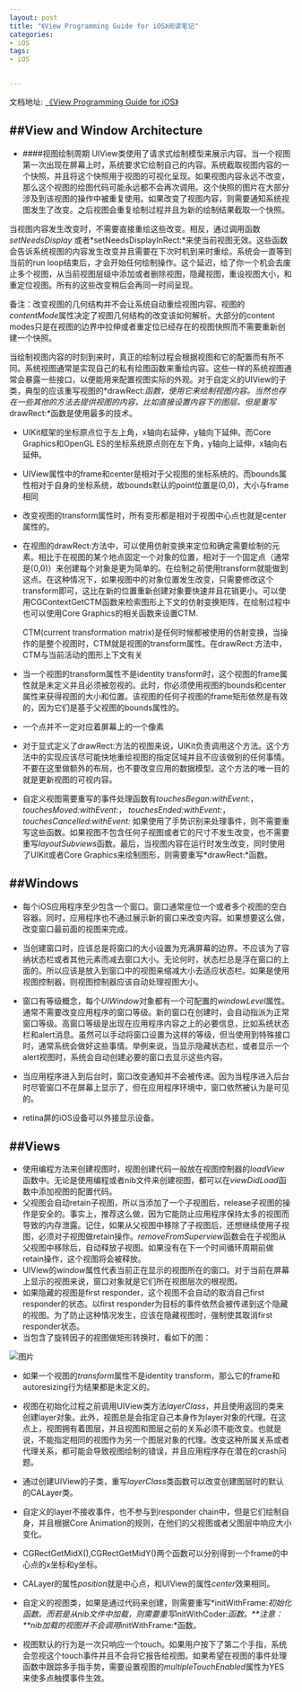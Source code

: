 ```yaml
---
layout: post
title: "《View Programming Guide for iOS》阅读笔记"
categories:
- iOS
tags:
- iOS


---
```




文档地址: [《View Programming Guide for iOS》](http://developer.apple.com/library/ios/#documentation/windowsviews/conceptual/viewpg_iphoneos/Introduction/Introduction.html#//apple_ref/doc/uid/TP40009503-CH1-SW2)



##View and Window Architecture
----
-	####视图绘制周期
UIView类使用了请求式绘制模型来展示内容。当一个视图第一次出现在屏幕上时，系统要求它绘制自己的内容。系统截取视图内容的一个快照，并且将这个快照用于视图的可视化呈现。如果视图内容永远不改变，那么这个视图的绘图代码可能永远都不会再次调用。这个快照的图片在大部分涉及到该视图的操作中被重复使用。如果改变了视图内容，则需要通知系统视图发生了改变。之后视图会重复绘制过程并且为新的绘制结果截取一个快照。

当视图内容发生改变时，不需要直接重绘这些改变。相反，通过调用函数*setNeedsDisplay* 或者*setNeedsDisplayInRect:*来使当前视图无效。这些函数会告诉系统视图的内容发生改变并且需要在下次时机到来时重绘。系统会一直等到当前的run loop结束后，才会开始任何绘制操作。这个延迟，给了你一个机会去废止多个视图，从当前视图层级中添加或者删除视图，隐藏视图，重设视图大小，和重定位视图。所有的这些改变稍后会再同一时间呈现。

备注：改变视图的几何结构并不会让系统自动重绘视图内容。视图的*contentMode*属性决定了视图几何结构的改变该如何解析。大部分的content modes只是在视图的边界中拉伸或者重定位已经存在的视图快照而不需要重新创建一个快照。

当绘制视图内容的时刻到来时，真正的绘制过程会根据视图和它的配置而有所不同。系统视图通常是实现自己的私有绘图函数来重绘内容。这些一样的系统视图通常会暴露一些接口，以便能用来配置视图实际的外观。对于自定义的UIView的子类，典型的应该重写视图的*drawRect:*函数，使用它来绘制视图内容。当然也存在一些其他的方法去提供视图的内容，比如直接设置内容下的图层。但是重写*drawRect:*函数是使用最多的技术。

-	UIKit框架的坐标原点位于左上角，x轴向右延伸，y轴向下延伸。而Core Graphics和OpenGL ES的坐标系统原点则在左下角，y轴向上延伸，x轴向右延伸。

-	UIView属性中的frame和center是相对于父视图的坐标系统的。而bounds属性相对于自身的坐标系统，故bounds默认的point位置是(0,0)，大小与frame相同

-	改变视图的transform属性时，所有变形都是相对于视图中心点也就是center属性的。
-	在视图的drawRect:方法中，可以使用仿射变换来定位和确定需要绘制的元素。相比于在视图的某个地点固定一个对象的位置，相对于一个固定点（通常是(0,0)）来创建每个对象是更为简单的。在绘制之前使用transform就能做到这点。在这种情况下，如果视图中的对象位置发生改变，只需要修改这个transform即可，这比在新的位置重新创建对象要快速并且花销更小。可以使用CGContextGetCTM函数来检索图形上下文的仿射变换矩阵，在绘制过程中也可以使用Core Graphics的相关函数来设置CTM.

	CTM(current transformation matrix)是任何时候都被使用的仿射变换，当操作的是整个视图时，CTM就是视图的transform属性。在drawRect:方法中，CTM与当前活动的图形上下文有关
	
-	当一个视图的transform属性不是identity transform时，这个视图的frame属性就是未定义并且必须被忽视的。此时，你必须使用视图的bounds和center属性来获得视图的大小和位置。该视图的任何子视图的frame矩形依然是有效的，因为它们是基于父视图的bounds属性的。

-	一个点并不一定对应着屏幕上的一个像素
-	对于显式定义了drawRect:方法的视图来说，UIKit负责调用这个方法。这个方法中的实现应该尽可能快地重绘视图的指定区域并且不应该做别的任何事情。不要在这里做额外的布局，也不要改变应用的数据模型。这个方法的唯一目的就是更新视图的可视内容。
-	自定义视图需要重写的事件处理函数有*touchesBegan:withEvent:*， *touchesMoved:withEvent:*， *touchesEnded:withEvent:*， *touchesCancelled:withEvent:* 如果使用了手势识别来处理事件，则不需要重写这些函数。如果视图不包含任何子视图或者它的尺寸不发生改变，也不需要重写*layoutSubviews*函数。最后，当视图内容在运行时发生改变，同时使用了UIKit或者Core Graphics来绘制图形，则需要重写*drawRect:*函数。

##Windows
---
-	每个iOS应用程序至少包含一个窗口。窗口通常座位一个或者多个视图的空白容器。同时，应用程序也不通过展示新的窗口来改变内容。如果想要这么做，改变窗口最前面的视图来完成。

-	当创建窗口时，应该总是将窗口的大小设置为充满屏幕的边界。不应该为了容纳状态栏或者其他元素而减去窗口大小。无论何时，状态栏总是浮在窗口的上面的。所以应该是放入到窗口中的视图来缩减大小去适应状态栏。如果是使用视图控制器，则视图控制器应该自动处理视图大小。

-	窗口有等级概念，每个*UIWindow*对象都有一个可配置的*windowLevel*属性。通常不需要改变应用程序的窗口等级。新的窗口在创建时，会自动指派为正常窗口等级。高窗口等级是出现在应用程序内容之上的必要信息，比如系统状态栏和alert消息。虽然可以手动将窗口设置为这样的等级，但当使用到特殊接口时，通常系统会做好这些事情。举例来说，当显示隐藏状态栏，或者显示一个alert视图时，系统会自动创建必要的窗口去显示这些内容。

-	当应用程序进入到后台时，窗口改变通知并不会被传递。因为当程序进入后台时尽管窗口不在屏幕上显示了，但在应用程序环境中，窗口依然被认为是可见的。

-	retina屏的iOS设备可以外接显示设备。

##Views
----

-	使用编程方法来创建视图时，视图创建代码一般放在视图控制器的*loadView*函数中。无论是使用编程或者nib文件来创建视图，都可以在*viewDidLoad*函数中添加视图的配置代码。
-	父视图会自动retain子视图，所以当添加了一个子视图后，release子视图的操作是安全的。事实上，推荐这么做，因为它能防止应用程序保持太多的视图而导致的内存泄露。记住，如果从父视图中移除了子视图后，还想继续使用子视图，必须对子视图做retain操作。*removeFromSuperview*函数会在子视图从父视图中移除后，自动释放子视图。如果没有在下一个时间循环周期前做retain操作，这个视图将会被释放。
-	UIView的*window*属性代表当前正在显示的视图所在的窗口。对于当前在屏幕上显示的视图来说，窗口对象就是它们所在视图层次的根视图。
-	如果隐藏的视图是first responder，这个视图不会自动的取消自己first responder的状态。以first responder为目标的事件依然会被传递到这个隐藏的视图。为了防止这种情况发生，应该在隐藏视图时，强制使其取消first responder状态。
-	当包含了旋转因子的视图做矩形转换时，看如下的图：

![图片](http://developer.apple.com/library/ios/documentation/windowsviews/conceptual/viewpg_iphoneos/Art/uiview_convert_rotated.jpg)

-	如果一个视图的*transform*属性不是identity transform，那么它的frame和autoresizing行为结果都是未定义的。

-	视图在初始化过程之前调用UIView类方法*layerClass*，并且使用返回的类来创建layer对象。此外，视图总是会指定自己本身作为layer对象的代理。在这点上，视图拥有着图层，并且视图和图层之前的关系必须不能改变。也就是说，不能指定相同的视图作为另一个图层对象的代理。改变这种所属关系或者代理关系，都可能会导致视图绘制的错误，并且应用程序存在潜在的crash问题。

-	通过创建UIView的子类，重写*layerClass*类函数可以改变创建图层时的默认的CALayer类。
-	自定义的layer不接收事件，也不参与到responder chain中，但是它们绘制自身，并且根据Core Animation的规则，在他们的父视图或者父图层中响应大小变化。
-	CGRectGetMidX(),CGRectGetMidY()两个函数可以分别得到一个frame的中心点的x坐标和y坐标。
-	CALayer的属性*position*就是中心点，和UIView的属性*center*效果相同。
-	自定义的视图类，如果是通过代码来创建，则需要重写*initWithFrame:*初始化函数。而若是从nib文件中加载，则需要重写*initWithCoder:*函数。**注意：**nib加载的视图并不会调用*initWithFrame:*函数。
-	视图默认的行为是一次只响应一个touch。如果用户按下了第二个手指，系统会忽视这个touch事件并且不会将它报告给视图。如果希望在视图的事件处理函数中跟踪多手指手势，需要设置视图的*multipleTouchEnabled*属性为YES来使多点触摸事件生效。
